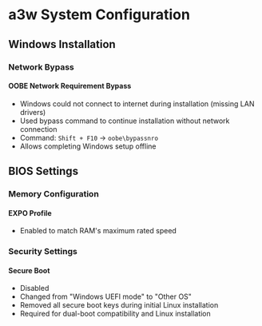 # a3w System Configuration

## Windows Installation

### Network Bypass

#### OOBE Network Requirement Bypass

- Windows could not connect to internet during installation (missing LAN drivers)
- Used bypass command to continue installation without network connection
- Command: `Shift + F10` → `oobe\bypassnro`
- Allows completing Windows setup offline

## BIOS Settings

### Memory Configuration

#### EXPO Profile

- Enabled to match RAM's maximum rated speed

### Security Settings

#### Secure Boot

- Disabled
- Changed from "Windows UEFI mode" to "Other OS"
- Removed all secure boot keys during initial Linux installation
- Required for dual-boot compatibility and Linux installation